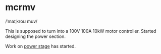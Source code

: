 # mcrmv
/ˈmaɪˌkroʊ muv/

This is supposed to turn into a 100V 100A 10kW motor controller. Started designing the power section.

Work on [power stage](hardware/power/README.md) has started.